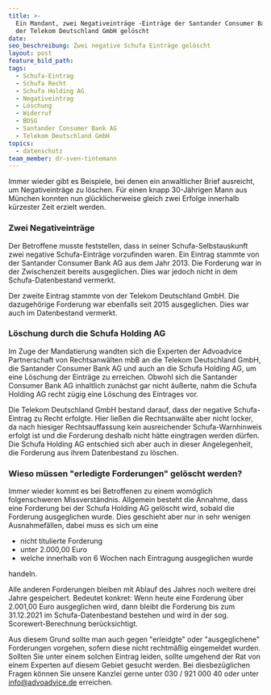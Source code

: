 ```yaml
---
title: >-
  Ein Mandant, zwei Negativeinträge -Einträge der Santander Consumer Bank AG und
  der Telekom Deutschland GmbH gelöscht
date:
seo_beschreibung: Zwei negative Schufa Einträge gelöscht
layout: post
feature_bild_path:
tags:
  - Schufa-Eintrag
  - Schufa Recht
  - Schufa Holding AG
  - Negativeintrag
  - Löschung
  - Widerruf
  - BDSG
  - Santander Consumer Bank AG
  - Telekom Deutschland GmbH
topics:
  - datenschutz
team_member: dr-sven-tintemann
---
```


Immer wieder gibt es Beispiele, bei denen ein anwaltlicher Brief ausreicht, um Negativeintr&auml;ge zu l&ouml;schen. F&uuml;r einen knapp 30-J&auml;hrigen Mann aus M&uuml;nchen konnten nun gl&uuml;cklicherweise gleich zwei Erfolge innerhalb k&uuml;rzester Zeit erzielt werden.

### Zwei Negativeintr&auml;ge

Der Betroffene musste feststellen, dass in seiner Schufa-Selbstauskunft zwei negative Schufa-Eintr&auml;ge vorzufinden waren. Ein Eintrag stammte von der Santander Consumer Bank AG aus dem Jahr 2013. Die Forderung war in der Zwischenzeit bereits ausgeglichen. Dies war jedoch nicht in dem Schufa-Datenbestand vermerkt.

Der zweite Eintrag stammte von der Telekom Deutschland GmbH. Die dazugeh&ouml;rige Forderung war ebenfalls seit 2015 ausgeglichen. Dies war auch im Datenbestand vermerkt.

### L&ouml;schung durch die Schufa Holding AG

Im Zuge der Mandatierung wandten sich die Experten der Advoadvice Partnerschaft von Rechtsanw&auml;lten mbB an die Telekom Deutschland GmbH, die Santander Consumer Bank AG und auch an die Schufa Holding AG, um eine L&ouml;schung der Eintr&auml;ge zu erreichen. Obwohl sich die Santander Consumer Bank AG inhaltlich zun&auml;chst gar nicht &auml;u&szlig;erte, nahm die Schufa Holding AG recht z&uuml;gig eine L&ouml;schung des Eintrages vor.

Die Telekom Deutschland GmbH bestand darauf, dass der negative Schufa-Eintrag zu Recht erfolgte. Hier lie&szlig;en die Rechtsanw&auml;lte aber nicht locker, da nach hiesiger Rechtsauffassung kein ausreichender Schufa-Warnhinweis erfolgt ist und die Forderung deshalb nicht h&auml;tte eingtragen werden d&uuml;rfen. Die Schufa Holding AG entschied sich aber auch in dieser Angelegenheit, die Forderung aus ihrem Datenbestand zu l&ouml;schen.

### Wieso m&uuml;ssen "erledigte Forderungen" gel&ouml;scht werden?

Immer wieder kommt es bei Betroffenen zu einem wom&ouml;glich folgenschweren Missverst&auml;ndnis. Allgemein besteht die Annahme, dass eine Forderung bei der Schufa Holding AG gel&ouml;scht wird, sobald die Forderung ausgeglichen wurde. Dies geschieht aber nur in sehr wenigen Ausnahmef&auml;llen, dabei muss es sich um eine

* nicht titulierte Forderung
* unter 2.000,00 Euro
* welche innerhalb von 6 Wochen nach Eintragung ausgeglichen wurde

handeln.

Alle anderen Forderungen bleiben mit Ablauf des Jahres noch weitere drei Jahre gespeichert. Bedeutet konkret: Wenn heute eine Forderung &uuml;ber 2.001,00 Euro ausgeglichen wird, dann bleibt die Forderung bis zum 31.12.2021 im Schufa-Datenbestand bestehen und wird in der sog. Scorewert-Berechnung ber&uuml;cksichtigt.

Aus diesem Grund sollte man auch gegen "erleidgte" oder "ausgeglichene" Forderungen vorgehen, sofern diese nicht rechtm&auml;&szlig;ig eingemeldet wurden. Sollten Sie unter einem solchen Eintrag leiden, sollte umgehend der Rat von einem Experten auf diesem Gebiet gesucht werden. Bei diesbez&uuml;glichen Fragen k&ouml;nnen Sie unsere Kanzlei gerne unter 030 / 921 000 40 oder unter info@advoadvice.de erreichen.